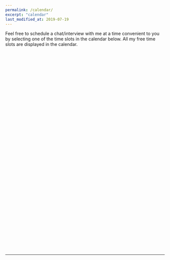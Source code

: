 ```yaml
---
permalink: /calendar/
excerpt: "calendar"
last_modified_at: 2019-07-19
---
```


Feel free to schedule a chat/interview with me at a time convenient to you by selecting one of the time slots in the calendar below. All my free time slots are displayed in the calendar.     

<!-- Calendly inline widget begin -->
<div class="calendly-inline-widget" data-url="https://calendly.com/adai/chat?hide_event_type_details=1" style="min-width:320px;height:630px;"></div>
<script type="text/javascript" src="https://assets.calendly.com/assets/external/widget.js"></script>
<!-- Calendly inline widget end -->

---
